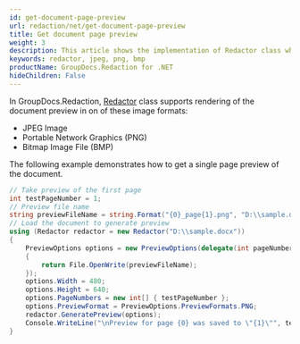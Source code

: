 ```yaml
---
id: get-document-page-preview
url: redaction/net/get-document-page-preview
title: Get document page preview
weight: 3
description: This article shows the implementation of Redactor class which supports the rendering of the document preview in JPEG, PNG and BMP.
keywords: redactor, jpeg, png, bmp
productName: GroupDocs.Redaction for .NET
hideChildren: False
---
```


In GroupDocs.Redaction, [Redactor](https://apireference.groupdocs.com/redaction/net/groupdocs.redaction/redactor) class supports rendering of the document preview in on of these image formats:

*   JPEG Image
*   Portable Network Graphics (PNG)
*   Bitmap Image File (BMP)

The following example demonstrates how to get a single page preview of the document.

```csharp
// Take preview of the first page
int testPageNumber = 1;
// Preview file name
string previewFileName = string.Format("{0}_page{1}.png", "D:\\sample.docx", testPageNumber);
// Load the document to generate preview
using (Redactor redactor = new Redactor("D:\\sample.docx"))
{
    PreviewOptions options = new PreviewOptions(delegate(int pageNumber) 
    { 
        return File.OpenWrite(previewFileName); 
    });
    options.Width = 480;
    options.Height = 640;
    options.PageNumbers = new int[] { testPageNumber };
    options.PreviewFormat = PreviewOptions.PreviewFormats.PNG;
    redactor.GeneratePreview(options);
    Console.WriteLine("\nPreview for page {0} was saved to \"{1}\"", testPageNumber, previewFileName);
}
```
